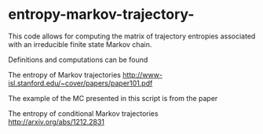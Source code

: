 # entropy-markov-trajectory-

This code allows for computing the matrix of trajectory entropies associated with an irreducible finite state Markov chain.

Definitions and computations can be found

  The entropy of Markov trajectories
  http://www-isl.stanford.edu/~cover/papers/paper101.pdf

The example of the MC presented in this script is from the paper

  The entropy of conditional Markov trajectories
  http://arxiv.org/abs/1212.2831
